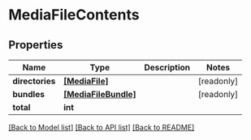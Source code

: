 # MediaFileContents


## Properties
Name | Type | Description | Notes
------------ | ------------- | ------------- | -------------
**directories** | [**[MediaFile]**](MediaFile.md) |  | [readonly] 
**bundles** | [**[MediaFileBundle]**](MediaFileBundle.md) |  | [readonly] 
**total** | **int** |  | 

[[Back to Model list]](../#documentation-for-models) [[Back to API list]](../#documentation-for-api-endpoints) [[Back to README]](../)


